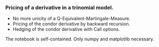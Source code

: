 ### Pricing of a derivative in a trinomial model.

- No more unicity of a Q-Equivalent-Martingale-Measure.
- Pricing of the condor derivative by backward recursion.
- Hedging of the condor derivative with Call options.

The notebook is self-contained. Only numpy and matplotlib necessary.
